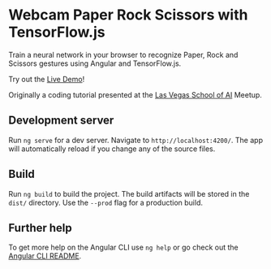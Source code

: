 # Webcam Paper Rock Scissors with TensorFlow.js

Train a neural network in your browser to recognize Paper, Rock and Scissors gestures using Angular and TensorFlow.js.

Try out the [Live Demo](https://colinskow.github.io/webcam-prs)!

Originally a coding tutorial presented at the [Las Vegas School of AI](https://www.meetup.com/Las-Vegas-School-of-AI/) Meetup.

## Development server

Run `ng serve` for a dev server. Navigate to `http://localhost:4200/`. The app will automatically reload if you change any of the source files.

## Build

Run `ng build` to build the project. The build artifacts will be stored in the `dist/` directory. Use the `--prod` flag for a production build.

## Further help

To get more help on the Angular CLI use `ng help` or go check out the [Angular CLI README](https://github.com/angular/angular-cli/blob/master/README.md).
